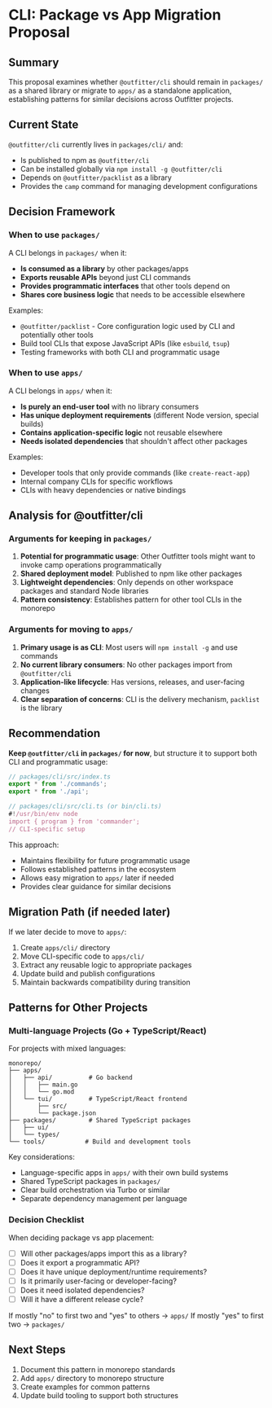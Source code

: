# CLI: Package vs App Migration Proposal

## Summary

This proposal examines whether `@outfitter/cli` should remain in `packages/` as
a shared library or migrate to `apps/` as a standalone application, establishing
patterns for similar decisions across Outfitter projects.

## Current State

`@outfitter/cli` currently lives in `packages/cli/` and:

- Is published to npm as `@outfitter/cli`
- Can be installed globally via `npm install -g @outfitter/cli`
- Depends on `@outfitter/packlist` as a library
- Provides the `camp` command for managing development configurations

## Decision Framework

### When to use `packages/`

A CLI belongs in `packages/` when it:

- **Is consumed as a library** by other packages/apps
- **Exports reusable APIs** beyond just CLI commands
- **Provides programmatic interfaces** that other tools depend on
- **Shares core business logic** that needs to be accessible elsewhere

Examples:

- `@outfitter/packlist` - Core configuration logic used by CLI and potentially
  other tools
- Build tool CLIs that expose JavaScript APIs (like `esbuild`, `tsup`)
- Testing frameworks with both CLI and programmatic usage

### When to use `apps/`

A CLI belongs in `apps/` when it:

- **Is purely an end-user tool** with no library consumers
- **Has unique deployment requirements** (different Node version, special
  builds)
- **Contains application-specific logic** not reusable elsewhere
- **Needs isolated dependencies** that shouldn't affect other packages

Examples:

- Developer tools that only provide commands (like `create-react-app`)
- Internal company CLIs for specific workflows
- CLIs with heavy dependencies or native bindings

## Analysis for @outfitter/cli

### Arguments for keeping in `packages/`

1. **Potential for programmatic usage**: Other Outfitter tools might want to
   invoke camp operations programmatically
2. **Shared deployment model**: Published to npm like other packages
3. **Lightweight dependencies**: Only depends on other workspace packages and
   standard Node libraries
4. **Pattern consistency**: Establishes pattern for other tool CLIs in the
   monorepo

### Arguments for moving to `apps/`

1. **Primary usage is as CLI**: Most users will `npm install -g` and use
   commands
2. **No current library consumers**: No other packages import from
   `@outfitter/cli`
3. **Application-like lifecycle**: Has versions, releases, and user-facing
   changes
4. **Clear separation of concerns**: CLI is the delivery mechanism, `packlist`
   is the library

## Recommendation

**Keep `@outfitter/cli` in `packages/` for now**, but structure it to support
both CLI and programmatic usage:

```typescript
// packages/cli/src/index.ts
export * from './commands';
export * from './api';

// packages/cli/src/cli.ts (or bin/cli.ts)
#!/usr/bin/env node
import { program } from 'commander';
// CLI-specific setup
```

This approach:

- Maintains flexibility for future programmatic usage
- Follows established patterns in the ecosystem
- Allows easy migration to `apps/` later if needed
- Provides clear guidance for similar decisions

## Migration Path (if needed later)

If we later decide to move to `apps/`:

1. Create `apps/cli/` directory
2. Move CLI-specific code to `apps/cli/`
3. Extract any reusable logic to appropriate packages
4. Update build and publish configurations
5. Maintain backwards compatibility during transition

## Patterns for Other Projects

### Multi-language Projects (Go + TypeScript/React)

For projects with mixed languages:

```
monorepo/
├── apps/
│   ├── api/          # Go backend
│   │   ├── main.go
│   │   └── go.mod
│   └── tui/          # TypeScript/React frontend
│       ├── src/
│       └── package.json
├── packages/         # Shared TypeScript packages
│   ├── ui/
│   └── types/
└── tools/           # Build and development tools
```

Key considerations:

- Language-specific apps in `apps/` with their own build systems
- Shared TypeScript packages in `packages/`
- Clear build orchestration via Turbo or similar
- Separate dependency management per language

### Decision Checklist

When deciding package vs app placement:

- [ ] Will other packages/apps import this as a library?
- [ ] Does it export a programmatic API?
- [ ] Does it have unique deployment/runtime requirements?
- [ ] Is it primarily user-facing or developer-facing?
- [ ] Does it need isolated dependencies?
- [ ] Will it have a different release cycle?

If mostly "no" to first two and "yes" to others → `apps/` If mostly "yes" to
first two → `packages/`

## Next Steps

1. Document this pattern in monorepo standards
2. Add `apps/` directory to monorepo structure
3. Create examples for common patterns
4. Update build tooling to support both structures
